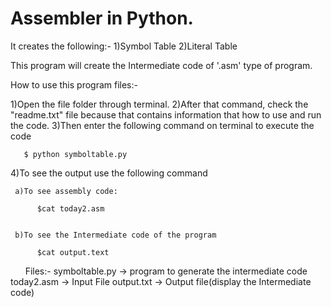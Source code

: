 # Assembler in Python.
It creates the following:-
1)Symbol Table
2)Literal Table

This program will create the Intermediate code of '.asm' type of program.


How to use this program files:-

1)Open the file folder through terminal.
2)After that command, check the "readme.txt" file because that contains information that how to use and run the code.
3)Then enter the following command on terminal to execute the code

       $ python symboltable.py

4)To see the output use the following command

     a)To see assembly code:

     	  $cat today2.asm


     b)To see the Intermediate code of the program
     
	      $cat output.text
        
       
Files:-
symboltable.py -> program to generate the intermediate code
today2.asm -> Input File
output.txt -> Output file(display the Intermediate code)
